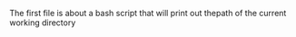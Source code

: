 The first file is about a bash script that will print out thepath of the current working directory 
